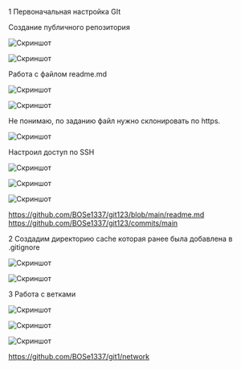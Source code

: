 1 Первоначальная настройка GIt

Создание публичного репозитория

![Скриншот](https://github.com/BOSe1337/git1/blob/main/1.jpg)

![Скриншот](https://github.com/BOSe1337/git1/blob/main/2.jpg)

Работа с файлом readme.md

![Скриншот](https://github.com/BOSe1337/git1/blob/main/3.jpg)

![Скриншот](https://github.com/BOSe1337/git1/blob/main/4.jpg)

Не понимаю, по заданию файл нужно склонировать по https.

![Скриншот](https://github.com/BOSe1337/git1/blob/main/5.jpg)

Настроил доступ по SSH

![Скриншот](https://github.com/BOSe1337/git1/blob/main/6.jpg)

![Скриншот](https://github.com/BOSe1337/git1/blob/main/7.jpg)

![Скриншот](https://github.com/BOSe1337/git1/blob/main/8.jpg)

https://github.com/BOSe1337/git123/blob/main/readme.md
https://github.com/BOSe1337/git123/commits/main

2 Создадим директорию cache которая ранее была добавлена в .gitignore

![Скриншот](https://github.com/BOSe1337/git1/blob/main/9.jpg)

![Скриншот](https://github.com/BOSe1337/git1/blob/main/10.jpg)

3 Работа с ветками

![Скриншот](https://github.com/BOSe1337/git1/blob/main/11.jpg)

![Скриншот](https://github.com/BOSe1337/git1/blob/main/12.jpg)

![Скриншот](https://github.com/BOSe1337/git1/blob/main/13.jpg)

https://github.com/BOSe1337/git1/network
